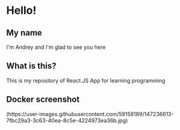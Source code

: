 <h1>Hello!</h1>
<h2>My name</h2>
<p>I'm Andrey and I'm glad to see you here</p>
<h2>What is this?</h2>
<p>This is my repository of React.JS App for learning programming</p>
<h2>Docker screenshot</h2>
(https://user-images.githubusercontent.com/59158189/147236613-7fbc29a3-3c63-40ea-8c5e-4224973ea36b.jpg)
